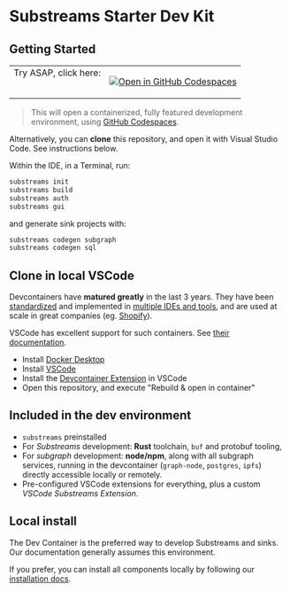 # Substreams Starter Dev Kit

## Getting Started

<table><tr><td valign="top">Try ASAP, click here:</td><td>

[![Open in GitHub Codespaces](https://github.com/codespaces/badge.svg)](https://github.com/codespaces/new/streamingfast/substreams-starter)
</td></tr></table>

> This will open a containerized, fully featured development environment, using [GitHub Codespaces](https://github.com/features/codespaces).

Alternatively, you can **clone** this repository, and open it with Visual Studio Code. See instructions below.

Within the IDE, in a Terminal, run:

```bash
substreams init
substreams build
substreams auth
substreams gui
```

and generate sink projects with:

```bash
substreams codegen subgraph
substreams codegen sql
```

## Clone in local VSCode

Devcontainers have **matured greatly** in the last 3 years. They have been [standardized](https://containers.dev/) and implemented in [multiple IDEs and tools](https://containers.dev/supporting), and are used at scale in great companies (eg. [Shopify](https://shopify.engineering/shopifys-cloud-development-journey)).

VSCode has excellent support for such containers. See [their documentation](https://code.visualstudio.com/docs/devcontainers/containers).

- Install [Docker Desktop](https://www.docker.com/products/docker-desktop/)
- Install [VSCode](https://code.visualstudio.com/download)
- Install the [Devcontainer Extension](https://marketplace.visualstudio.com/items?itemName=ms-vscode-remote.remote-containers) in VSCode
- Open this repository, and execute "Rebuild & open in container"

## Included in the dev environment

- `substreams` preinstalled
- For _Substreams_ development: **Rust** toolchain, `buf` and protobuf tooling, 
- For _subgraph_ development: **node/npm**, along with all subgraph services, running in the devcontainer (`graph-node`, `postgres`, `ipfs`) directly accessible locally or remotely.
- Pre-configured VSCode extensions for everything, plus a custom _VSCode Substreams Extension_.

## Local install

The Dev Container is the preferred way to develop Substreams and sinks. Our documentation generally assumes this environment.

If you prefer, you can install all components locally by following our [installation docs](https://substreams.streamingfast.io/documentation/consume/installing-the-cli).

